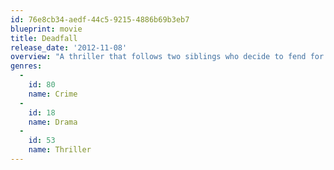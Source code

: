 ```yaml
---
id: 76e8cb34-aedf-44c5-9215-4886b69b3eb7
blueprint: movie
title: Deadfall
release_date: '2012-11-08'
overview: "A thriller that follows two siblings who decide to fend for themselves in the wake of a botched casino heist, and their unlikely reunion during another family's Thanksgiving celebration."
genres:
  -
    id: 80
    name: Crime
  -
    id: 18
    name: Drama
  -
    id: 53
    name: Thriller
---
```


